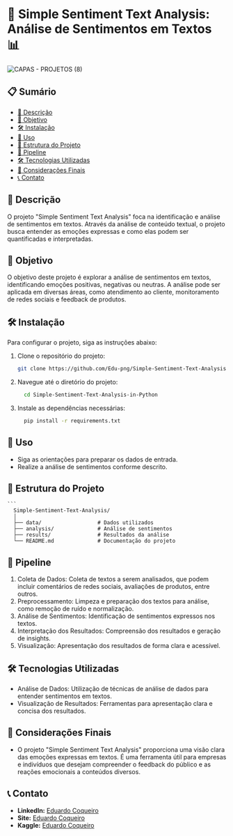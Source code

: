 # 📝 Simple Sentiment Text Analysis: Análise de Sentimentos em Textos 📊

![CAPAS - PROJETOS (8)](https://github.com/user-attachments/assets/9e7cdc68-44ba-465a-9d22-248b753ffd14)

## 📋 Sumário
- [📖 Descrição](#-descrição)
- [🎯 Objetivo](#-objetivo)
- [🛠️ Instalação](#-instalação)
- [📌 Uso](#-uso)
- [📁 Estrutura do Projeto](#-estrutura-do-projeto)
- [🔄 Pipeline](#-pipeline)
- [🛠️ Tecnologias Utilizadas](#-tecnologias-utilizadas)
- [📝 Considerações Finais](#-considerações-finais)
- [📞 Contato](#-contato)

## 📖 Descrição
O projeto "Simple Sentiment Text Analysis" foca na identificação e análise de sentimentos em textos. Através da análise de conteúdo textual, o projeto busca entender as emoções expressas e como elas podem ser quantificadas e interpretadas.

## 🎯 Objetivo
O objetivo deste projeto é explorar a análise de sentimentos em textos, identificando emoções positivas, negativas ou neutras. A análise pode ser aplicada em diversas áreas, como atendimento ao cliente, monitoramento de redes sociais e feedback de produtos.

## 🛠️ Instalação
Para configurar o projeto, siga as instruções abaixo:

1. Clone o repositório do projeto:
   ```bash
   git clone https://github.com/Edu-png/Simple-Sentiment-Text-Analysis-in-Python.git
   
2. Navegue até o diretório do projeto:
   ```bash
     cd Simple-Sentiment-Text-Analysis-in-Python
3. Instale as dependências necessárias:
    ```bash
      pip install -r requirements.txt
   
## 📌 Uso
- Siga as orientações para preparar os dados de entrada.
- Realize a análise de sentimentos conforme descrito.

## 📁 Estrutura do Projeto
    ```
      Simple-Sentiment-Text-Analysis/
      │
      ├── data/                  # Dados utilizados
      ├── analysis/              # Análise de sentimentos
      ├── results/               # Resultados da análise
      └── README.md              # Documentação do projeto

## 🔄 Pipeline
1. Coleta de Dados: Coleta de textos a serem analisados, que podem incluir comentários de redes sociais, avaliações de produtos, entre outros.
2. Preprocessamento: Limpeza e preparação dos textos para análise, como remoção de ruído e normalização.
3. Análise de Sentimentos: Identificação de sentimentos expressos nos textos.
4. Interpretação dos Resultados: Compreensão dos resultados e geração de insights.
5. Visualização: Apresentação dos resultados de forma clara e acessível.
   
## 🛠️ Tecnologias Utilizadas
- Análise de Dados: Utilização de técnicas de análise de dados para entender sentimentos em textos.
- Visualização de Resultados: Ferramentas para apresentação clara e concisa dos resultados.
  
## 📝 Considerações Finais
- O projeto "Simple Sentiment Text Analysis" proporciona uma visão clara das emoções expressas em textos. É uma ferramenta útil para empresas e indivíduos que desejam compreender o feedback do público e as reações emocionais a conteúdos diversos.

## 📞 Contato
- **LinkedIn:** [Eduardo Coqueiro](https://www.linkedin.com/in/eduardocoqueiro/)
- **Site:** [Eduardo Coqueiro](https://dataguy.my.canva.site/eduardo-coqueiro)
- **Kaggle:** [Eduardo Coqueiro](https://www.kaggle.com/eduardocoqueiro)

